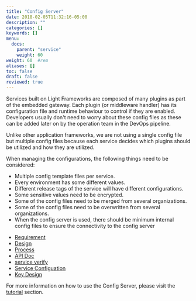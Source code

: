 ```yaml
---
title: "Config Server"
date: 2018-02-05T11:32:16-05:00
description: ""
categories: []
keywords: []
menu:
  docs:
    parent: "service"
    weight: 60
weight: 60	#rem
aliases: []
toc: false
draft: false
reviewed: true
---
```


Services built on Light Frameworks are composed of many plugins as part of the embedded gateway. Each plugin (or middleware handler) has its configuration file and runtime behaviour to control if they are enabled. Developers usually don't need to worry about these config files as these can be added later on by the operation team in the DevOps pipeline.

Unlike other application frameworks, we are not using a single config file but multiple config files because each service decides which plugins should be utilized and how they are utilized. 

When managing the configurations, the following things need to be considered:

* Multiple config template files per service.
* Every environment has some different values.
* Different release tags of the service will have different configurations.
* Some sensitive values need to be encrypted.
* Some of the config files need to be merged from several organizations.
* Some of the config files need to be overwritten from several organizations.
* When the config server is used, there should be minimum internal config files to ensure the connectivity to the config server


- [Requirement](/service/config/requirement/)
- [Design](/service/config/design/)
- [Process](/service/config/process/)
- [API Doc](/service/config/api/)
- [service verify](/service/config/verify/)
- [Service Configuation](/service/config/service-config/)
- [Key Design](/service/config/key-design/)

For more information on how to use the Config Server, please visit the [tutorial](/tutorial/config-server/) section. 
